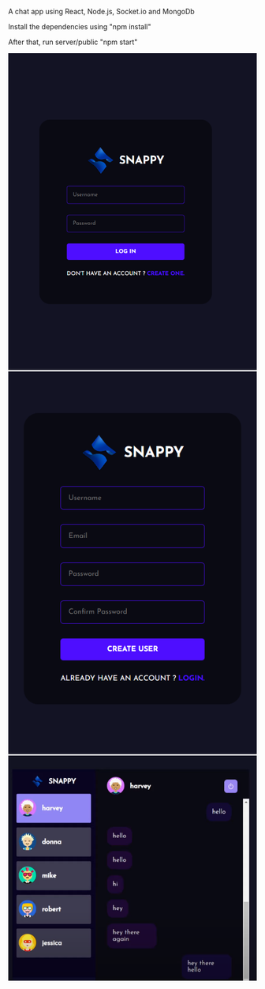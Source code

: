 A chat app using React, Node.js, Socket.io and MongoDb

Install the dependencies using "npm install"

After that, run server/public "npm start"

![](screen1.png)
![](screen2.png)
![](screen3.png)